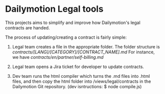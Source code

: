 Dailymotion Legal tools
=======================

This projects aims to simplify and improve how Dailymotion's legal contracts are handed.


The process of updating/creating a contract is fairly simple:

1. Legal team creates a file in the appropriate folder.
The folder structure is _contracts/[LANG]/[CATEGORY]/[CONTRACT_NAME].md_
For instance, we have _contracts/en/partner/self-billing.md_

2. Legal team opens a Jira ticket for developer to update contracts.

3. Dev team runs the html compiler which turns the .md files into .html files, and then copy the html folder into /views/legal/contracts in the Dailymotion Git repository. (dev isntructions: $ node compile.js)
